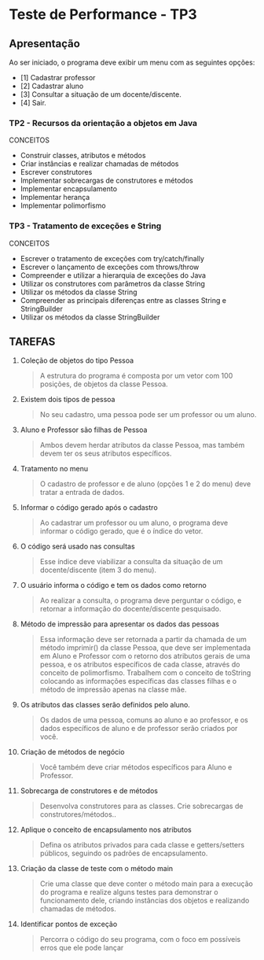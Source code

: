 # Teste de Performance - TP3

## Apresentação

Ao ser iniciado, o programa deve exibir um menu com as seguintes opções:

- [1] Cadastrar professor
- [2] Cadastrar aluno
- [3] Consultar a situação de um docente/discente.
- [4] Sair.

### TP2 - Recursos da orientação a objetos em Java

CONCEITOS
- Construir classes, atributos e métodos
- Criar instâncias e realizar chamadas de métodos
- Escrever construtores
- Implementar sobrecargas de construtores e métodos
- Implementar encapsulamento
- Implementar herança
- Implementar polimorfismo

### TP3 - Tratamento de exceções e String

CONCEITOS
- Escrever o tratamento de exceções com try/catch/finally
- Escrever o lançamento de exceções com throws/throw
- Compreender e utilizar a hierarquia de exceções do Java
- Utilizar os construtores com parâmetros da classe String
- Utilizar os métodos da classe String
- Compreender as principais diferenças entre as classes String e StringBuilder
- Utilizar os métodos da classe StringBuilder

## TAREFAS

1. Coleção de objetos do tipo Pessoa
   > A estrutura do programa é composta por um vetor com 100 posições, de objetos da classe Pessoa.
2. Existem dois tipos de pessoa
    >No seu cadastro, uma pessoa pode ser um professor ou um aluno.
3. Aluno e Professor são filhas de Pessoa
    > Ambos devem herdar atributos da classe Pessoa, mas também devem ter os seus atributos específicos.
4. Tratamento no menu
    >O cadastro de professor e de aluno (opções 1 e 2 do menu) deve tratar a entrada de dados.
5. Informar o código gerado após o cadastro
   > Ao cadastrar um professor ou um aluno, o programa deve informar o código gerado, que é o índice do vetor.
6. O código será usado nas consultas
    >Esse índice deve viabilizar a consulta da situação de um docente/discente (item 3 do menu).
7. O usuário informa o código e tem os dados como retorno
    > Ao realizar a consulta, o programa deve perguntar o código, e retornar a informação do docente/discente pesquisado.
8. Método de impressão para apresentar os dados das pessoas
    > Essa informação deve ser retornada a partir da chamada de um método imprimir() da classe Pessoa, que deve ser
    > implementada em Aluno e Professor com o retorno dos atributos gerais de uma pessoa, e os atributos específicos de
    > cada classe, através do conceito de polimorfismo. Trabalhem com o conceito de toString colocando as informações
    > específicas das classes filhas e o método de impressão apenas na classe mãe.
9. Os atributos das classes serão definidos pelo aluno.
    > Os dados de uma pessoa, comuns ao aluno e ao professor, e os dados específicos de aluno e de professor serão criados
    > por você.
10. Criação de métodos de negócio
    > Você também deve criar métodos específicos para Aluno e Professor.
11. Sobrecarga de construtores e de métodos
    > Desenvolva construtores para as classes. Crie sobrecargas de construtores/métodos..
12. Aplique o conceito de encapsulamento nos atributos
    > Defina os atributos privados para cada classe e getters/setters públicos, seguindo os padrões de encapsulamento.
13. Criação da classe de teste com o método main
    > Crie uma classe que deve conter o método main para a execução do programa e realize alguns testes para demonstrar o
    > funcionamento dele, criando instâncias dos objetos e realizando chamadas de métodos.
14. Identificar pontos de exceção
    >Percorra o código do seu programa, com o foco em possíveis erros que ele pode lançar